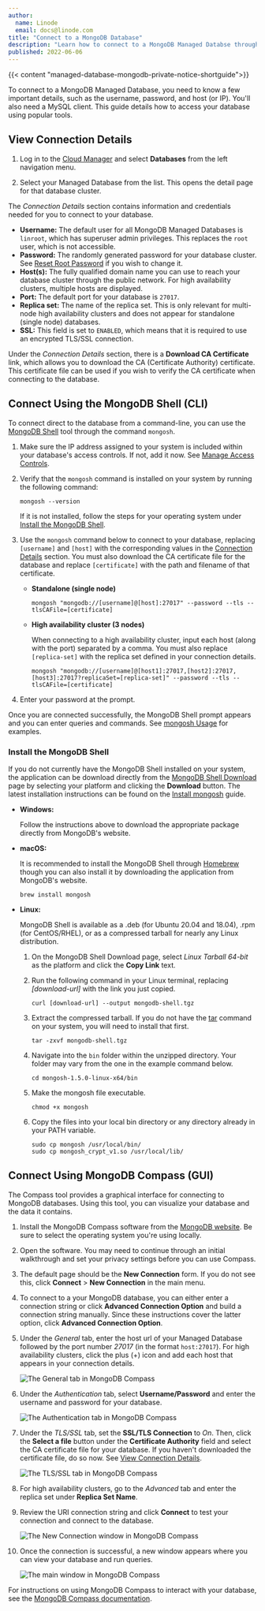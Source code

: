 ```yaml
---
author:
  name: Linode
  email: docs@linode.com
title: "Connect to a MongoDB Database"
description: "Learn how to connect to a MongoDB Managed Databse through the command line or Compass"
published: 2022-06-06
---
```


{{< content "managed-database-mongodb-private-notice-shortguide">}}

To connect to a MongoDB Managed Database, you need to know a few important details, such as the username, password, and host (or IP). You'll also need a MySQL client. This guide details how to access your database using popular tools.

## View Connection Details

1. Log in to the [Cloud Manager](https://cloud.linode.com/) and select **Databases** from the left navigation menu.

1. Select your Managed Database from the list. This opens the detail page for that database cluster.

The *Connection Details* section contains information and credentials needed for you to connect to your database.

- **Username:** The default user for all MongoDB Managed Databases is `linroot`, which has superuser admin privileges. This replaces the `root` user, which is not accessible.
- **Password:** The randomly generated password for your database cluster. See [Reset Root Password](/docs/products/databases/managed-databases/guides/reset-root-password/) if you wish to change it.
- **Host(s):** The fully qualified domain name you can use to reach your database cluster through the public network. For high availability clusters, multiple hosts are displayed.
- **Port:** The default port for your database is `27017`.
- **Replica set:** The name of the replica set. This is only relevant for multi-node high availability clusters and does not appear for standalone (single node) databases.
- **SSL:** This field is set to `ENABLED`, which means that it is required to use an encrypted TLS/SSL connection.

Under the *Connection Details* section, there is a **Download CA Certificate** link, which allows you to download the CA (Certificate Authority) certificate. This certificate file can be used if you wish to verify the CA certificate when connecting to the database.

## Connect Using the MongoDB Shell (CLI)

To connect direct to the database from a command-line, you can use the [MongoDB Shell](https://www.mongodb.com/products/shell) tool through the command `mongosh`.

1.  Make sure the IP address assigned to your system is included within your database's access controls. If not, add it now. See [Manage Access Controls](/docs/products/databases/managed-databases/guides/manage-access-controls/).

1.  Verify that the `mongosh` command is installed on your system by running the following command:

        mongosh --version

    If it is not installed, follow the steps for your operating system under [Install the MongoDB Shell](#install-the-mongodb-shell).

1.  Use the `mongosh` command below to connect to your database, replacing `[username]` and `[host]` with the corresponding values in the [Connection Details](#view-connection-details) section. You must also download the CA certificate file for the database and replace `[certificate]` with the path and filename of that certificate.

    -   **Standalone (single node)**

            mongosh "mongodb://[username]@[host]:27017" --password --tls --tlsCAFile=[certificate]

    -   **High availability cluster (3 nodes)**

        When connecting to a high availability cluster, input each host (along with the port) separated by a comma. You must also replace `[replica-set]` with the replica set defined in your connection details.

            mongosh "mongodb://[username]@[host1]:27017,[host2]:27017,[host3]:27017?replicaSet=[replica-set]" --password --tls --tlsCAFile=[certificate]

1.  Enter your password at the prompt.

Once you are connected successfully, the MongoDB Shell prompt appears and you can enter queries and commands. See [mongosh Usage](https://www.mongodb.com/docs/mongodb-shell/run-commands/) for examples.

### Install the MongoDB Shell

If you do not currently have the MongoDB Shell installed on your system, the application can be download directly from the [MongoDB Shell Download](https://www.mongodb.com/try/download/shell) page by selecting your platform and clicking the **Download** button. The latest installation instructions can be found on the [Install mongosh](https://www.mongodb.com/docs/mongodb-shell/install/) guide.

-   **Windows:**

    Follow the instructions above to download the appropriate package directly from MongoDB's website.

-   **macOS:**

    It is recommended to install the MongoDB Shell through [Homebrew](https://brew.sh/]) though you can also install it by downloading the application from MongoDB's website.

        brew install mongosh

-   **Linux:**

    MongoDB Shell is available as a .deb (for Ubuntu 20.04 and 18.04), .rpm (for CentOS/RHEL), or as a compressed tarball for nearly any Linux distribution.

    1.  On the MongoDB Shell Download page, select *Linux Tarball 64-bit* as the platform and click the **Copy Link** text.

    1.  Run the following command in your Linux terminal, replacing *[download-url]* with the link you just copied.

            curl [download-url] --output mongodb-shell.tgz

    1.  Extract the compressed tarball. If you do not have the [tar](https://man7.org/linux/man-pages/man1/tar.1.html) command on your system, you will need to install that first.

            tar -zxvf mongodb-shell.tgz

    1.  Navigate into the `bin` folder within the unzipped directory. Your folder may vary from the one in the example command below.

            cd mongosh-1.5.0-linux-x64/bin

    1.  Make the mongosh file executable.

            chmod +x mongosh

    1.  Copy the files into your local bin directory or any directory already in your PATH variable.

            sudo cp mongosh /usr/local/bin/
            sudo cp mongosh_crypt_v1.so /usr/local/lib/


## Connect Using MongoDB Compass (GUI)

The Compass tool provides a graphical interface for connecting to MongoDB databases. Using this tool, you can visualize your database and the data it contains.

1. Install the MongoDB Compass software from the [MongoDB website](https://www.mongodb.com/products/compass). Be sure to select the operating system you're using locally.

1. Open the software. You may need to continue through an initial walkthrough and set your privacy settings before you can use Compass.

1. The default page should be the **New Connection** form. If you do not see this, click **Connect** > **New Connection** in the main menu.

1. To connect to a your MongoDB database, you can either enter a connection string or click **Advanced Connection Option** and build a connection string manually. Since these instructions cover the latter option, click **Advanced Connection Option**.

1. Under the *General* tab, enter the host url of your Managed Database followed by the port number *27017* (in the format `host:27017`). For high availability clusters, click the plus (+) icon and add each host that appears in your connection details.

    ![The General tab in MongoDB Compass](mongodb-compass-connection-general.png)

1. Under the *Authentication* tab, select **Username/Password** and enter the username and password for your database.

    ![The Authentication tab in MongoDB Compass](mongodb-compass-connection-auth.png)

1. Under the *TLS/SSL* tab, set the **SSL/TLS Connection** to *On*. Then, click the **Select a file** button under the **Certificate Authority** field and select the CA certificate file for your database. If you haven't downloaded the certificate file, do so now. See [View Connection Details](#view-connection-details).

    ![The TLS/SSL tab in MongoDB Compass](mongodb-compass-connection-tls.png)

1. For high availability clusters, go to the *Advanced* tab and enter the replica set under **Replica Set Name**.

1. Review the URI connection string and click **Connect** to test your connection and connect to the database.

    ![The New Connection window in MongoDB Compass](mongodb-compass-connection-string.png)

1. Once the connection is successful, a new window appears where you can view your database and run queries.

    ![The main window in MongoDB Compass](mongodb-compass.png)

For instructions on using MongoDB Compass to interact with your database, see the [MongoDB Compass documentation](https://www.mongodb.com/docs/compass/current/).